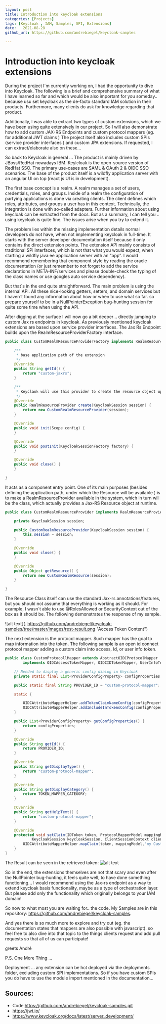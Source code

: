 ```yaml
---
layout: post
title: Introduction into keycloak extensions
categories: [Projects]
tags: [Keycloak , IAM, Samples, SPI, Extensions]
date:   2021-08-28
github_url: https://github.com/andrebiegel/keycloak-samples

---
```


# Introduction into keycloak extensions
During the project I´m currently working on, I had the opportunity to dive into Keycloak. The following is a brief and comprehensive summary of what I have learned so far and which would be also important for you someday.. because usu set keycloak as the de-facto standard IAM solution in their products. Furthermore, many clients do ask for knowledge regarding that product.

Additionally, I was able to extract two types of custom extensions, which we have been using quite extensively in our project. So I will also demonstrate how to add custom JAX-RS Endpoints and custom protocol mappers (eg. for additional JWT claims ) The project itself also includes custom SPIs (service provider interfaces ) and custom JPA extensions. If requested, I can extract/elaborate also on these...

So back to Keycloak in general ... The product is mainly driven by JBoss/RedHat nowadays IBM. Keylcloak is the open-source version of RedHat SSO. The primary use-cases are SAML & OAuth 2 & OIDC SSO scenarios. The base of the product itself is a wildfly application server with an angular UI on top (react js UI is in development).

The first base concept is a realm. A realm manages a set of users, credentials, roles, and groups. Inside of a realm the configuration of partying applications is done via creating clients. The client defines which roles, attributes, and groups a user has in this context. Technically, the integration is done with so-called adapters. Further information about using keycloak can be extracted from the docs. But as a summary, I can tell you .. using keycloak is quite fine. The issues arise when you try to extend it.

The problem lies within the missing implementation details normal developers do not have, when not implementing keycloak in full-time. It starts with the server developer documentation itself because it only contains the direct extension points. The extension API mainly consists of traditional SPI interfaces, which is not that what you would expect, when starting a wildfly java ee application server with an "app". I would recommend remembering that component style by reading the oracle documentation (or just remember to not forget to add the service declarations in META-INF/services and please double-check the typing of the class names or use googles auto service dependency).

But that´s in the end quite straightforward. The main problem is using the internal API. All these nice-looking getters, setters, and domain services but I haven´t found any information about how or when to use what so far. so prepare yourself to be in a NullPointerException bug-hunting session for quite some time when using the API.

After digging at the surface I will now go a bit deeper .. directly jumping to custom Jax rs endpoints in keycloak. As previously mentioned keycloak extensions are based upon service provider interfaces. The Jax Rs Endpoint builds upon the RealmResourceProviderFactory interface.

```java 
public class CustomRealmResourceProviderFactory implements RealmResourceProviderFactory {

    /**
     * base application path of the extension
     */
    @Override
    public String getId() {
        return "custom-jaxrs";
    }

    /** 
     * Keyclaok will use this provider to create the resource object upon each http request 
     */
    @Override
    public RealmResourceProvider create(KeycloakSession session) {
        return new CustomRealmResourceProvider(session);
    }

    @Override
    public void init(Scope config) {
    }

    @Override
    public void postInit(KeycloakSessionFactory factory) {
    }

    @Override
    public void close() {
    }

}
```

It acts as a component entry point. One of its main purposes (besides defining the application path, under which the Resource will be available ) is to make a RealmResourceProvider available in the system, which in turn will be the class, which actually provides a Jax-RS Resource object at runtime.

```java 
public class CustomRealmResourceProvider implements RealmResourceProvider {

	private KeycloakSession session;

	public CustomRealmResourceProvider(KeycloakSession session) {
		this.session = session;
	}

	@Override
	public void close() {
	}

	@Override
	public Object getResource() {
		return new CustomRealmResource(session);
	}

}
```

The Resource Class itself can use the standard Jax-rs annotations/features, but you should not assume that everything is working as it should. For example, I wasn´t able to use @RolesAllowed or SecurityContext out of the box as it should be. The following demonstrates the response of my sample.

 ![alt text](.
 https://github.com/andrebiegel/keycloak-samples/tree/master/images/rest-result.png "Access Token Content")

The next extension is the protocol mapper. Such mapper has the goal to map information into the token. The following sample is an open id connect protocol mapper adding a custom claim into access, Id, or user info token.

```java
public class CustomProtocollMapper extends AbstractOIDCProtocolMapper
        implements OIDCAccessTokenMapper, OIDCIDTokenMapper, UserInfoTokenMapper {

    // Needed to display a generic config dialog in Keycloak
    private static final List<ProviderConfigProperty> configProperties = new ArrayList<ProviderConfigProperty>();

    public static final String PROVIDER_ID = "custom-protocol-mapper";

    static {

        OIDCAttributeMapperHelper.addTokenClaimNameConfig(configProperties);
        OIDCAttributeMapperHelper.addIncludeInTokensConfig(configProperties, CustomProtocollMapper.class);
    }

    public List<ProviderConfigProperty> getConfigProperties() {
        return configProperties;
    }

    @Override
    public String getId() {
        return PROVIDER_ID;
    }

    @Override
    public String getDisplayType() {
        return "custom-protocol-mapper";
    }

    @Override
    public String getDisplayCategory() {
        return TOKEN_MAPPER_CATEGORY;
    }

    @Override
    public String getHelpText() {
        return "custom-protocol-mapper";
    }

    @Override
    protected void setClaim(IDToken token, ProtocolMapperModel mappingModel, UserSessionModel userSession,
            KeycloakSession keycloakSession, ClientSessionContext clientSessionCtx) {
        OIDCAttributeMapperHelper.mapClaim(token, mappingModel,"my Custom Value");
    }
}

```

The Result can be seen in the retrieved token:
![alt text](https://github.com/andrebiegel/keycloak-samples/tree/master/images/sampletoken.png "Access Token Cotent")

So in the end, the extensions themselves are not that scary and even after the NullPointer bug-hunting, it feels quite well, to have done something functioning... I would recommend using the Jax-rs endpoint as a way to extend keycloak basis functionality, maybe as a type of orchestration layer. But please add only the functionality which originally belongs to your IAM domain!

So now to what most you are waiting for.. the code. My Samples are in this repository: https://github.com/andrebiegel/keycloak-samples.

And yes there is so much more to explore and try out  (eg. the documentation states that mappers are also possible with javascript). so feel free to also dive into that topic to the things clients request and add pull requests so that all of us can participate!

greets André

P.S. One More Thing ...

Deployment ... any extension can be hot deployed via the deployments folder, excluding custom SPI implementations. So if you have custom SPIs you do have to use the module import mentioned in the documentation...
## Sources:

* Code https://github.com/andrebiegel/keycloak-samples.git
* https://jwt.io/
* https://www.keycloak.org/docs/latest/server_development/

